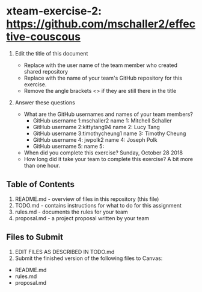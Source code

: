 # xteam-exercise-2: https://github.com/mschaller2/effective-couscous

1. Edit the title of this document
   * Replace <UserName> with the user name of the team member who created shared repository
   * Replace <GitHubRepositoryName> with the name of your team's GitHub repository for this exercise.
   * Remove the angle brackets <> if they are still there in the title

2. Answer these questions
   * What are the GitHub usernames and names of your team members?
       * GitHub username 1:mschaller2       name 1: Mitchell Schaller
       * GitHub username 2:kittytang94       name 2: Lucy Tang
       * GitHub username 3:timothycheung1       name 3: Timothy Cheung
       * GitHub username 4: jwpolk2       name 4: Joseph Polk
       * GitHub username 5:       name 5:
   * When did you complete this exercise? Sunday, October 28 2018
   * How long did it take your team to complete this exercise? A bit more than one hour.

## Table of Contents

1. README.md - overview of files in this repository (this file)
2. TODO.md - contains instructions for what to do for this assignment
3. rules.md - documents the rules for your team
4. proposal.md - a project proposal written by your team

## Files to Submit

1. EDIT FILES AS DESCRIBED IN TODO.md
2. Submit the finished version of the following files to Canvas:

* README.md
* rules.md
* proposal.md
